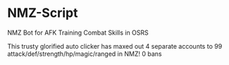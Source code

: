 # NMZ-Script
NMZ Bot for AFK Training Combat Skills in OSRS

This trusty glorified auto clicker has maxed out 4 separate accounts to 99 attack/def/strength/hp/magic/ranged in NMZ! 0 bans
